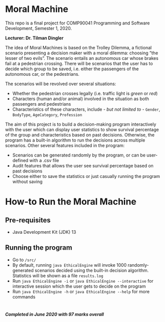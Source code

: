 # Moral Machine
This repo is a final project for COMP90041 Programming and Software Development, Semester 1, 2020.

**Lecturer: Dr. Tilman Dingler**

The idea of Moral Machines is based on the Trolley Dilemma, a fictional scenario presenting a decision
maker with a moral dilemma: choosing ”the lesser of two evils”. The scenario entails an autonomous car
whose brakes fail at a pedestrian crossing. There will be scenarios that the user has to decide which group to be saved, i.e. either the passengers of the autonomous car, or the pedestrians.

The scenarios will be revolved over several situations:<br/>
- Whether the pedestrian crosses legally (i.e. traffic light is *green* or *red*)
- Characters (human and/or animal) involved in the situation as both passengers and pedestrians
- Characteristics of these characters, include - *but not limited to* - `Gender`, `BodyType`, `AgeCategory`, `Profession` 

The aim of this project is to build a decision-making program interactively with the user which can display user statistics to show survival percentage of the group and characteristics based on past decisions. Otherwise, the program has a built-in algorithm to run the decisions across multiple scenarios. Other several features included in the program:<br/>
- Scenarios can be generated randomly by the program, or can be user-defined with a .csv file
- Audit features that allows the user see survival percentage based on past decisions
- Choose either to save the statistics or just casually running the program without saving

# How-to Run the Moral Machine

## Pre-requisites
- Java Development Kit (JDK) 13

## Running the program
- Go to `/src/`
- By default, running `java EthicalEngine` will invoke 1000 randomly-generated scenarios decided using the built-in decision algorithm. Statistics will be shown as a file `results.log`
- Run `java EthicalEngine -i` or `java EthicalEngine --interactive` for interactive session which the user gets to decide on the program
- Run `java EthicalEngine -h` or `java EthicalEngine --help` for more commands

#
***Completed in June 2020 with 97 marks overall***